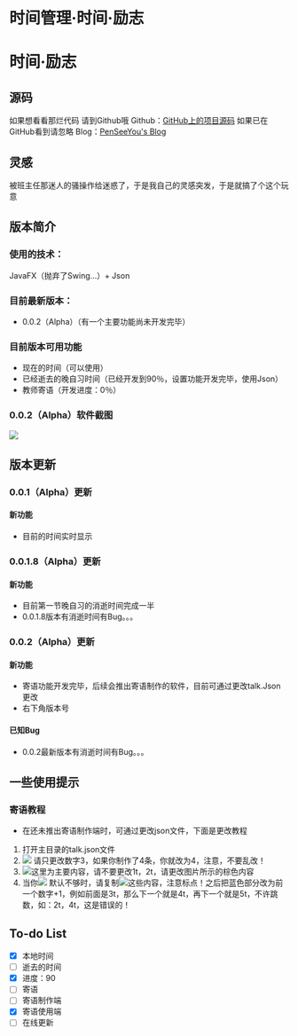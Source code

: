 # 时间管理·时间·励志
# 时间·励志
## 源码
如果想看看那烂代码
请到Github哦
Github：[GitHub上的项目源码](https://github.com/PenSeeYou/TimeZoneSchool)
如果已在GitHub看到请忽略
Blog：[PenSeeYou's Blog](https://blog.lyqmc.cn)
## 灵感
被班主任那迷人的骚操作给迷惑了，于是我自己的灵感突发，于是就搞了个这个玩意

## 版本简介
### 使用的技术：
JavaFX（抛弃了Swing...）+ Json
### 目前最新版本：
- 0.0.2（Alpha）（有一个主要功能尚未开发完毕）

### 目前版本可用功能
 - 现在的时间（可以使用）
 - 已经逝去的晚自习时间（已经开发到90％，设置功能开发完毕，使用Json）
 - 教师寄语（开发进度：0％）

### 0.0.2（Alpha）软件截图
![](https://blogoss.lyqmc.cn/2020/05/01/15882989760107.jpg)

## 版本更新
### 0.0.1（Alpha）更新
#### 新功能
- 目前的时间实时显示

### 0.0.1.8（Alpha）更新
#### 新功能
- 目前第一节晚自习的消逝时间完成一半
- 0.0.1.8版本有消逝时间有Bug。。。

### 0.0.2（Alpha）更新
#### 新功能
- 寄语功能开发完毕，后续会推出寄语制作的软件，目前可通过更改talk.Json 更改
- 右下角版本号

#### 已知Bug
- 0.0.2最新版本有消逝时间有Bug。。。

## 一些使用提示
### 寄语教程
- 在还未推出寄语制作端时，可通过更改json文件，下面是更改教程

1. 打开主目录的talk.json文件
2. ![](https://blogoss.lyqmc.cn/2020/05/01/15882974036529.jpg) 请只更改数字3，如果你制作了4条，你就改为4，注意，不要乱改！
3. ![](https://blogoss.lyqmc.cn/2020/05/01/15882975271588.jpg)这里为主要内容，请不要更改1t，2t，请更改图片所示的棕色内容
4. 当你![](https://blogoss.lyqmc.cn/2020/05/01/15882976263732.jpg)
默认不够时，请复制![](https://blogoss.lyqmc.cn/2020/05/01/15882976457050.jpg)这些内容，注意标点！之后把蓝色部分改为前一个数字+1，例如前面是3t，那么下一个就是4t，再下一个就是5t，不许跳数，如：2t，4t，这是错误的！


## To-do List
- [x] 本地时间
- [ ] 逝去的时间
 - [x] 进度：90
- [ ] 寄语
 - [ ] 寄语制作端
 - [x] 寄语使用端
- [ ] 在线更新